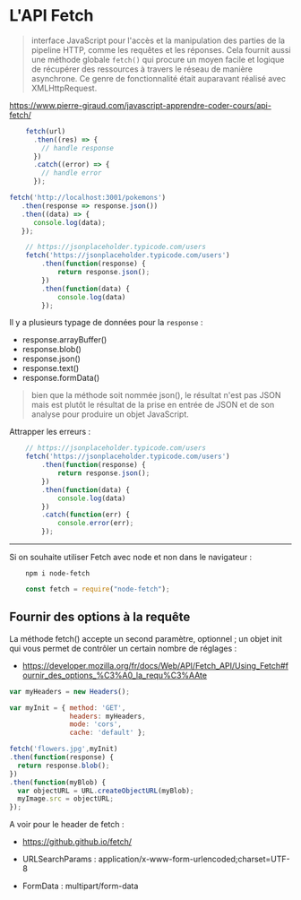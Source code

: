 # L'API Fetch

> interface JavaScript pour l'accès et la manipulation des parties de la pipeline HTTP, comme les requêtes et les réponses. Cela fournit aussi une méthode globale ``fetch()`` qui procure un moyen facile et logique de récupérer des ressources à travers le réseau de manière asynchrone.
> Ce genre de fonctionnalité était auparavant réalisé avec XMLHttpRequest.

<https://www.pierre-giraud.com/javascript-apprendre-coder-cours/api-fetch/>

````javascript
    fetch(url)
      .then((res) => {
        // handle response
      })
      .catch((error) => {
        // handle error
      });
````

````javascript
fetch('http://localhost:3001/pokemons')
   .then(response => response.json())
   .then((data) => {
      console.log(data);
   });
````

````javascript
    // https://jsonplaceholder.typicode.com/users
    fetch('https://jsonplaceholder.typicode.com/users')
        .then(function(response) {
            return response.json();
        })
        .then(function(data) {
            console.log(data)
        });
````

Il y a plusieurs typage de données pour la ``response`` :

- response.arrayBuffer()
- response.blob()
- response.json()
- response.text()
- response.formData()

>bien que la méthode soit nommée json(), le résultat n'est pas JSON mais est plutôt le résultat de la prise en entrée de JSON et de son analyse pour produire un objet JavaScript.

Attrapper les erreurs :

````javascript
    // https://jsonplaceholder.typicode.com/users
    fetch('https://jsonplaceholder.typicode.com/users')
        .then(function(response) {
            return response.json();
        })
        .then(function(data) {
            console.log(data)
        })
        .catch(function(err) {
            console.error(err);
        });
````

---
Si on souhaite utiliser Fetch avec node et non dans le navigateur :

````shell script
    npm i node-fetch
````

````javascript
    const fetch = require("node-fetch");
````

## Fournir des options à la requête

La méthode fetch() accepte un second paramètre, optionnel ; un objet init qui vous permet de contrôler un certain nombre de réglages :

- <https://developer.mozilla.org/fr/docs/Web/API/Fetch_API/Using_Fetch#fournir_des_options_%C3%A0_la_requ%C3%AAte>

````javascript
var myHeaders = new Headers();

var myInit = { method: 'GET',
               headers: myHeaders,
               mode: 'cors',
               cache: 'default' };

fetch('flowers.jpg',myInit)
.then(function(response) {
  return response.blob();
})
.then(function(myBlob) {
  var objectURL = URL.createObjectURL(myBlob);
  myImage.src = objectURL;
});
````

A voir pour le header de fetch :

- <https://github.github.io/fetch/>

- URLSearchParams : application/x-www-form-urlencoded;charset=UTF-8
- FormData : multipart/form-data
